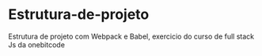 # Estrutura-de-projeto
Estrutura de projeto com Webpack e Babel,  exercicio do curso de full stack Js da onebitcode

